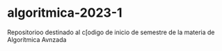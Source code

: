 # algoritmica-2023-1
Repositorioo destinado al c[odigo de inicio de semestre de la materia de Algorítmica Avnzada
